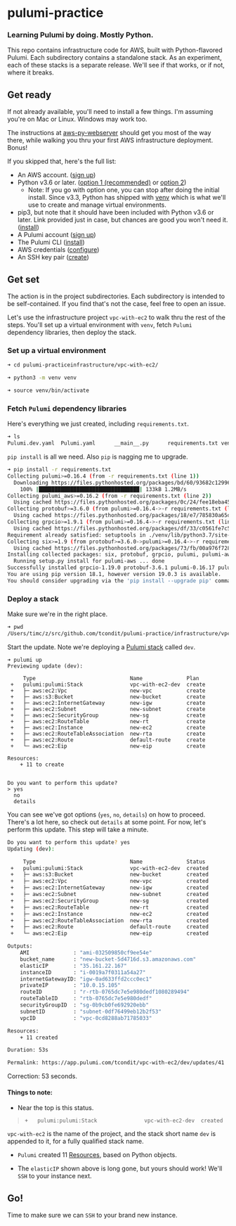 # pulumi-practice

### Learning Pulumi by doing. Mostly Python.

This repo contains infrastructure code for AWS, built with Python-flavored Pulumi. Each subdirectory contains a standalone stack. As an experiment, each of these stacks is a separate release. We'll see if that works, or if not, where it breaks.

## Get ready

If not already available, you'll need to install a few things. I'm assuming you're on Mac or Linux. Windows may work too.

The instructions at [aws-py-webserver](https://github.com/pulumi/examples/tree/master/aws-py-webserver) should get you most of the way there, while walking you thru your first AWS infrastructure deployment. Bonus!

If you skipped that, here's the full list:

* An AWS account. ([sign up](https://aws.amazon.com/))
* Python v3.6 or later. ([option 1 (recommended)](https://docs.python-guide.org/starting/installation/) or [option 2](https://www.python.org/downloads/))
  * Note: If you go with option one, you can stop after doing the initial install. Since v3.3, Python has shipped with [venv](https://docs.python.org/3/library/venv.html) which is what we'll use to create and manage virtual environments.
* pip3, but note that it should have been included with Python v3.6 or later. Link provided just in case, but chances are good you won't need it. ([install](https://pip.pypa.io/en/stable/installing/))
* A Pulumi account ([sign up](https://app.pulumi.com/welcome))
* The Pulumi CLI ([install](https://pulumi.io/quickstart/))
* AWS credentials ([configure](https://pulumi.io/quickstart/aws/setup.html))
* An SSH key pair ([create](https://help.github.com/en/articles/generating-a-new-ssh-key-and-adding-it-to-the-ssh-agent#generating-a-new-ssh-key))

## Get set

The action is in the project subdirectories. Each subdirectory is intended to be self-contained. If you find that's not the case, feel free to open an issue.

Let's use the infrastructure project `vpc-with-ec2` to walk thru the rest of the steps. You'll set up a virtual environment with `venv`, fetch `Pulumi` dependency libraries, then deploy the stack.

### Set up a virtual environment

```bash
➜ cd pulumi-practiceinfrastructure/vpc-with-ec2/

➜ python3 -m venv venv

➜ source venv/bin/activate
```

### Fetch `Pulumi` dependency libraries

Here's everything we just created, including `requirements.txt`.

```bash
➜ ls
Pulumi.dev.yaml  Pulumi.yaml      __main__.py      requirements.txt venv
```

`pip install` is all we need. Also `pip` is nagging me to upgrade.

```bash
➜ pip install -r requirements.txt
Collecting pulumi>=0.16.4 (from -r requirements.txt (line 1))
  Downloading https://files.pythonhosted.org/packages/bd/60/93682c12996d2aca11081cb88473562d14b860ce0aa820f2de7f7414d2e7/pulumi-0.16.17-py2.py3-none-any.whl (130kB)
    100% |████████████████████████████████| 133kB 1.2MB/s
Collecting pulumi_aws>=0.16.2 (from -r requirements.txt (line 2))
  Using cached https://files.pythonhosted.org/packages/0c/24/fee18eba45725b711cb3566e164a7d77dea6949c28b526c8c91b389151d7/pulumi_aws-0.16.10.tar.gz
Collecting protobuf>=3.6.0 (from pulumi>=0.16.4->-r requirements.txt (line 1))
  Using cached https://files.pythonhosted.org/packages/18/e7/785830a65d1f1faba7dccfa8314f7afded1db8cc2860218226ba4b3f6150/protobuf-3.6.1-cp37-cp37m-macosx_10_6_intel.macosx_10_9_intel.macosx_10_9_x86_64.macosx_10_10_intel.macosx_10_10_x86_64.whl
Collecting grpcio>=1.9.1 (from pulumi>=0.16.4->-r requirements.txt (line 1))
  Using cached https://files.pythonhosted.org/packages/df/33/c0561fe7c5e235325255f46c08bd3d07f2c80824feb22d057328eff1f8b7/grpcio-1.19.0-cp37-cp37m-macosx_10_9_x86_64.whl
Requirement already satisfied: setuptools in ./venv/lib/python3.7/site-packages (from protobuf>=3.6.0->pulumi>=0.16.4->-r requirements.txt (line 1)) (40.6.2)
Collecting six>=1.9 (from protobuf>=3.6.0->pulumi>=0.16.4->-r requirements.txt (line 1))
  Using cached https://files.pythonhosted.org/packages/73/fb/00a976f728d0d1fecfe898238ce23f502a721c0ac0ecfedb80e0d88c64e9/six-1.12.0-py2.py3-none-any.whl
Installing collected packages: six, protobuf, grpcio, pulumi, pulumi-aws
  Running setup.py install for pulumi-aws ... done
Successfully installed grpcio-1.19.0 protobuf-3.6.1 pulumi-0.16.17 pulumi-aws-0.16.10 six-1.12.0
You are using pip version 18.1, however version 19.0.3 is available.
You should consider upgrading via the 'pip install --upgrade pip' command.
```

### Deploy a stack

Make sure we're in the right place.

```bash
➜ pwd
/Users/timc/z/src/github.com/tcondit/pulumi-practice/infrastructure/vpc-with-ec2
```

Start the update. Note we're deploying a [Pulumi stack](https://pulumi.io/reference/stack.html) called `dev`.

```
➜ pulumi up
Previewing update (dev):

     Type                              Name              Plan
 +   pulumi:pulumi:Stack               vpc-with-ec2-dev  create
 +   ├─ aws:ec2:Vpc                    new-vpc           create
 +   ├─ aws:s3:Bucket                  new-bucket        create
 +   ├─ aws:ec2:InternetGateway        new-igw           create
 +   ├─ aws:ec2:Subnet                 new-subnet        create
 +   ├─ aws:ec2:SecurityGroup          new-sg            create
 +   ├─ aws:ec2:RouteTable             new-rt            create
 +   ├─ aws:ec2:Instance               new-ec2           create
 +   ├─ aws:ec2:RouteTableAssociation  new-rta           create
 +   ├─ aws:ec2:Route                  default-route     create
 +   └─ aws:ec2:Eip                    new-eip           create

Resources:
    + 11 to create


Do you want to perform this update?
> yes
  no
  details
```

You can see we've got options (`yes`, `no`, `details`) on how to proceed. There's a lot here, so check out `details` at some point. For now, let's perform this update. This step will take a minute.

```bash
Do you want to perform this update? yes
Updating (dev):

     Type                              Name              Status
 +   pulumi:pulumi:Stack               vpc-with-ec2-dev  created
 +   ├─ aws:s3:Bucket                  new-bucket        created
 +   ├─ aws:ec2:Vpc                    new-vpc           created
 +   ├─ aws:ec2:InternetGateway        new-igw           created
 +   ├─ aws:ec2:Subnet                 new-subnet        created
 +   ├─ aws:ec2:SecurityGroup          new-sg            created
 +   ├─ aws:ec2:RouteTable             new-rt            created
 +   ├─ aws:ec2:Instance               new-ec2           created
 +   ├─ aws:ec2:RouteTableAssociation  new-rta           created
 +   ├─ aws:ec2:Route                  default-route     created
 +   └─ aws:ec2:Eip                    new-eip           created

Outputs:
    AMI              : "ami-032509850cf9ee54e"
    bucket_name      : "new-bucket-5d4716d.s3.amazonaws.com"
    elasticIP        : "35.161.22.167"
    instanceID       : "i-0019a7f0311a54a27"
    internetGatewayID: "igw-0ad633ffd2ccc0ec1"
    privateIP        : "10.0.15.105"
    routeID          : "r-rtb-0765dc7e5e980dedf1080289494"
    routeTableID     : "rtb-0765dc7e5e980dedf"
    securityGroupID  : "sg-0b9cb0fe692920ebb"
    subnetID         : "subnet-0df76499eb12b2f53"
    vpcID            : "vpc-0cd8288ab71785033"

Resources:
    + 11 created

Duration: 53s

Permalink: https://app.pulumi.com/tcondit/vpc-with-ec2/dev/updates/41
```

Correction: 53 seconds.

#### Things to note:

* Near the top is this status.

> `+   pulumi:pulumi:Stack               vpc-with-ec2-dev  created`

`vpc-with-ec2` is the name of the project, and the stack short name `dev` is appended to it, for a fully qualified stack name.

* `Pulumi` created 11 [Resources](https://pulumi.io/tour/programs-resources.html), based on Python objects.

* The `elasticIP` shown above is long gone, but yours should work! We'll `SSH` to your instance next.

## Go!

Time to make sure we can `SSH` to your brand new instance.

<!--

1. move my key ; show that we can get to the instance but can't get in
2. show `pulumi destroy`
3. update `key_name`
4. update `pulumi config` with secret
5. describe the problem with having Pulumi encrypt your private key ; move on anyway
6. `pulumi up` ; this time check the details ; ensure the user's `key_name` is pulled in
7. `ssh` for real this time (Amazon Linux: `ec2-user`)

-->

